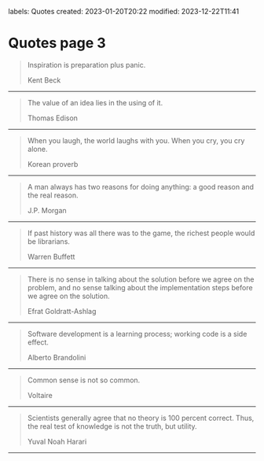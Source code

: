 labels: Quotes
created: 2023-01-20T20:22
modified: 2023-12-22T11:41

# Quotes page 3

> Inspiration is preparation plus panic.
>
> Kent Beck
---
> The value of an idea lies in the using of it.
>
> Thomas Edison
---
> When you laugh, the world laughs with you. When you cry, you cry alone.
>
> Korean proverb
---
> A man always has two reasons for doing anything: a good reason and the real reason.
>
> J.P. Morgan
---
> If past history was all there was to the game, the richest people would be librarians.
>
> Warren Buffett
---
> There is no sense in talking about the solution before we agree on the problem, and no sense talking about the implementation steps before we agree on the solution.
>
> Efrat Goldratt-Ashlag
---
> Software development is a learning process; working code is a side effect.
>
> Alberto Brandolini
---
> Common sense is not so common.
>
> Voltaire
---
> Scientists generally agree that no theory is 100 percent correct. Thus, the real test of knowledge is not the truth, but utility.
>
> Yuval Noah Harari
---
